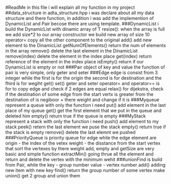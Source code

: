 #ReadMe
in this file i will explain all my function in my project
##data_structure
in adta_structure.hpp i was declare about all my data structure and there function,
in addition i was add the implemention of DynamicList and Pair becose there are using template.
###DynamicList
i build the DynamicList with dinamic array of T
resize():
  when the array is full we add size*2 to our array
constructor
  we build new array of size 10
operator= 
  copy all the other component to the original
add()
  add new element to the DinamicList
getNumOfElements()
  return the num of elements in the array
remove()
  delete the last element in the DinamicList
remove(index)
  delete the element in the index place
get(index)
  return reference of the element in the index place
isEmpty()
return if our DynamicList is empty or not
###Pair
object of key and value
the function of pair is very simple, only geter and seter
###Edge
edge is consist from 3 integer while the first is for the origin the second is for destination and the fhird is for wegiht
get() set()
geter and seter
operator= and operator==
is for to copy edge and check if 2 edges are equal
relax()
for dijekstra, check if the destination of some edge from the start vertx is greater from the destination of is negiboor + there weight
and change if it is
###Myqueue
represent a queue with only the function i need
put()
  add element in the last place of my queue
get()
  get the first element that we put in the queue and deleted him
empty()
  return true if the queue is empty
###MyStack
  represent a stack with only the function i need
push()
  add element to my stack
peek()
  retern the last element we puse the stack
empty()
  return true if the stack is empty
remove()
  delete the last elemnt we pushed
###PriorityQueue
is priority queue for edge while the edge element are
origin - the index of the vetex
weight - the disstance from the start vertex
that sort the vertexes by there weight
add, empty and getSize are very basic and simple function
extractMin()
  going thrue all the element and return and delete the vertex with the minimum wehit
###unionFind
is build from Pair, while the
key - group number
value - vertex number
add()
  adding new item with new key
find()
  return the group number of some vertex
make union()
  get 2 group and union them 
